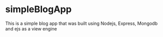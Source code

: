 # simpleBlogApp
This is a simple blog app that was built using Nodejs, Express, Mongodb and ejs as a view engine
